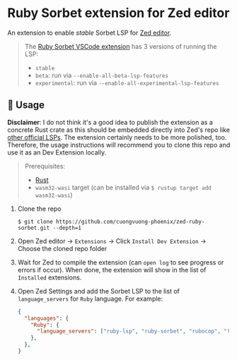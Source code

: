 # Ruby Sorbet extension for Zed editor

An extension to enable *stable* Sorbet LSP for [Zed editor](https://zed.dev/).

> The [Ruby Sorbet VSCode extension](https://marketplace.visualstudio.com/items?itemName=sorbet.sorbet-vscode-extension) has 3 versions of running the LSP:
> - `stable`
> - `beta`: run via `--enable-all-beta-lsp-features`
> - `experimental`: run via `--enable-all-experimental-lsp-features`

## 🚀 Usage

**Disclaimer**: I do not think it's a good idea to publish the extension as a concrete Rust crate as this should be embedded directly into Zed's repo like [other official LSPs](https://github.com/zed-industries/zed/tree/main/extensions). The extension certainly needs to be more polished, too. Therefore, the usage instructions will recommend you to clone this repo and use it as an Dev Extension locally.

> Prerequisites:
> - [Rust](https://www.rust-lang.org/)
> - `wasm32-wasi` target (can be installed via `$ rustup target add wasm32-wasi`)

1. Clone the repo

    ```shell
    $ git clone https://github.com/cuongvuong-phoenix/zed-ruby-sorbet.git --depth=1
    ```

2. Open Zed editor -> `Extensions` -> Click `Install Dev Extension` -> Choose the cloned repo folder

3. Wait for Zed to compile the extension (can `open log` to see progress or errors if occur). When done, the extension will show in the list of `Installed` extensions.

4. Open Zed Settings and add the Sorbet LSP to the list of `language_servers` for `Ruby` language. For example:

    ```json
    {
      "languages": {
        "Ruby": {
          "language_servers": ["ruby-lsp", "ruby-sorbet", "rubocop", "!solargraph", "..."]
        },
      },
    }
    ```
